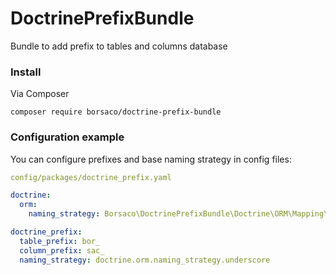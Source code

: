 # DoctrinePrefixBundle
Bundle to add prefix to tables and columns database

### Install
Via Composer

```
composer require borsaco/doctrine-prefix-bundle
```

### Configuration example

You can configure prefixes and base naming strategy in config files:

```yaml
config/packages/doctrine_prefix.yaml

doctrine:
  orm:
    naming_strategy: Borsaco\DoctrinePrefixBundle\Doctrine\ORM\Mapping\PrefixNamingStrategy

doctrine_prefix:
  table_prefix: bor_
  column_prefix: sac_
  naming_strategy: doctrine.orm.naming_strategy.underscore
```
